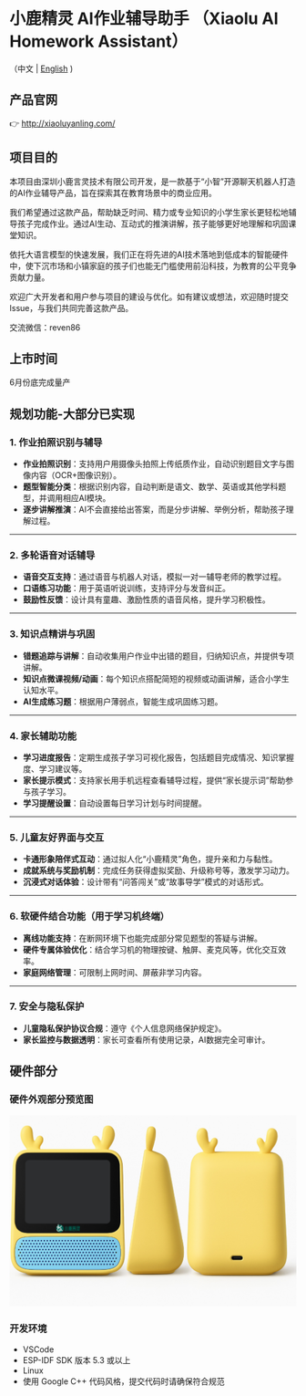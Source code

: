 # 小鹿精灵 AI作业辅导助手 （Xiaolu AI Homework Assistant）

（中文 | [English](README_en.md) )

## 产品官网

👉 http://xiaoluyanling.com/

## 项目目的

本项目由深圳小鹿言灵技术有限公司开发，是一款基于“小智”开源聊天机器人打造的AI作业辅导产品，旨在探索其在教育场景中的商业应用。

我们希望通过这款产品，帮助缺乏时间、精力或专业知识的小学生家长更轻松地辅导孩子完成作业。通过AI生动、互动式的推演讲解，孩子能够更好地理解和巩固课堂知识。

依托大语言模型的快速发展，我们正在将先进的AI技术落地到低成本的智能硬件中，使下沉市场和小镇家庭的孩子们也能无门槛使用前沿科技，为教育的公平竞争贡献力量。

欢迎广大开发者和用户参与项目的建设与优化。如有建议或想法，欢迎随时提交 Issue，与我们共同完善这款产品。

交流微信：reven86

## 上市时间
6月份底完成量产

## 规划功能-大部分已实现


### 1. 作业拍照识别与辅导

* **作业拍照识别**：支持用户用摄像头拍照上传纸质作业，自动识别题目文字与图像内容（OCR+图像识别）。
* **题型智能分类**：根据识别内容，自动判断是语文、数学、英语或其他学科题型，并调用相应AI模块。
* **逐步讲解推演**：AI不会直接给出答案，而是分步讲解、举例分析，帮助孩子理解过程。

---

### 2. 多轮语音对话辅导

* **语音交互支持**：通过语音与机器人对话，模拟一对一辅导老师的教学过程。
* **口语练习功能**：用于英语听说训练，支持评分与发音纠正。
* **鼓励性反馈**：设计具有童趣、激励性质的语音风格，提升学习积极性。

---

### 3. 知识点精讲与巩固

* **错题追踪与讲解**：自动收集用户作业中出错的题目，归纳知识点，并提供专项讲解。
* **知识点微课视频/动画**：每个知识点搭配简短的视频或动画讲解，适合小学生认知水平。
* **AI生成练习题**：根据用户薄弱点，智能生成巩固练习题。

---

### 4. 家长辅助功能

* **学习进度报告**：定期生成孩子学习可视化报告，包括题目完成情况、知识掌握度、学习建议等。
* **家长提示模式**：支持家长用手机远程查看辅导过程，提供“家长提示词”帮助参与孩子学习。
* **学习提醒设置**：自动设置每日学习计划与时间提醒。

---

### 5. 儿童友好界面与交互

* **卡通形象陪伴式互动**：通过拟人化“小鹿精灵”角色，提升亲和力与黏性。
* **成就系统与奖励机制**：完成任务获得虚拟奖励、升级称号等，激发学习动力。
* **沉浸式对话体验**：设计带有“问答闯关”或“故事导学”模式的对话形式。

---

### 6. 软硬件结合功能（用于学习机终端）

* **离线功能支持**：在断网环境下也能完成部分常见题型的答疑与讲解。
* **硬件专属体验优化**：结合学习机的物理按键、触屏、麦克风等，优化交互效率。
* **家庭网络管理**：可限制上网时间、屏蔽非学习内容。

---

### 7. 安全与隐私保护

* **儿童隐私保护协议合规**：遵守《个人信息网络保护规定》。
* **家长监控与数据透明**：家长可查看所有使用记录，AI数据完全可审计。


## 硬件部分

### 硬件外观部分预览图

![面包板效果图](docs/IDxiaolu2.jpg)



### 开发环境

- VSCode
- ESP-IDF SDK 版本 5.3 或以上
- Linux
- 使用 Google C++ 代码风格，提交代码时请确保符合规范



